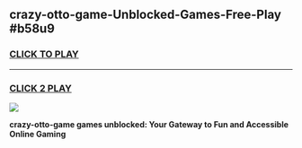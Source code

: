 
## crazy-otto-game-Unblocked-Games-Free-Play #b58u9
<h3>
<a href="https://us.freeplayer.one?title=crazy-otto-game&ref=9M">CLICK TO PLAY</a></h3>
<hr>

<h3>
<a href="https://us.freeplayer.one?title=crazy-otto-game&ref=9M">CLICK 2 PLAY</a>
  
</h3>

<a href="https://us.freeplayer.one?title=crazy-otto-game&ref=9M"><img src="https://clearcache.store/games.png"></a>


**crazy-otto-game games unblocked: Your Gateway to Fun and Accessible Online Gaming**
